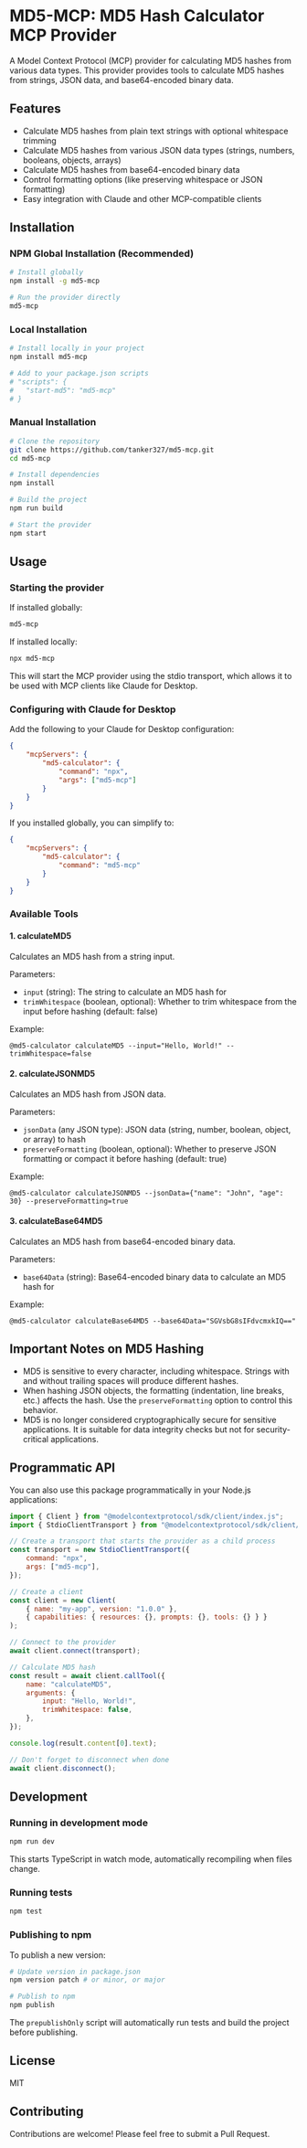 # MD5-MCP: MD5 Hash Calculator MCP Provider

A Model Context Protocol (MCP) provider for calculating MD5 hashes from various data types. This provider provides tools to calculate MD5 hashes from strings, JSON data, and base64-encoded binary data.

## Features

-   Calculate MD5 hashes from plain text strings with optional whitespace trimming
-   Calculate MD5 hashes from various JSON data types (strings, numbers, booleans, objects, arrays)
-   Calculate MD5 hashes from base64-encoded binary data
-   Control formatting options (like preserving whitespace or JSON formatting)
-   Easy integration with Claude and other MCP-compatible clients

## Installation

### NPM Global Installation (Recommended)

```bash
# Install globally
npm install -g md5-mcp

# Run the provider directly
md5-mcp
```

### Local Installation

```bash
# Install locally in your project
npm install md5-mcp

# Add to your package.json scripts
# "scripts": {
#   "start-md5": "md5-mcp"
# }
```

### Manual Installation

```bash
# Clone the repository
git clone https://github.com/tanker327/md5-mcp.git
cd md5-mcp

# Install dependencies
npm install

# Build the project
npm run build

# Start the provider
npm start
```

## Usage

### Starting the provider

If installed globally:

```bash
md5-mcp
```

If installed locally:

```bash
npx md5-mcp
```

This will start the MCP provider using the stdio transport, which allows it to be used with MCP clients like Claude for Desktop.

### Configuring with Claude for Desktop

Add the following to your Claude for Desktop configuration:

```json
{
    "mcpServers": {
        "md5-calculator": {
            "command": "npx",
            "args": ["md5-mcp"]
        }
    }
}
```

If you installed globally, you can simplify to:

```json
{
    "mcpServers": {
        "md5-calculator": {
            "command": "md5-mcp"
        }
    }
}
```

### Available Tools

#### 1. calculateMD5

Calculates an MD5 hash from a string input.

Parameters:

-   `input` (string): The string to calculate an MD5 hash for
-   `trimWhitespace` (boolean, optional): Whether to trim whitespace from the input before hashing (default: false)

Example:

```
@md5-calculator calculateMD5 --input="Hello, World!" --trimWhitespace=false
```

#### 2. calculateJSONMD5

Calculates an MD5 hash from JSON data.

Parameters:

-   `jsonData` (any JSON type): JSON data (string, number, boolean, object, or array) to hash
-   `preserveFormatting` (boolean, optional): Whether to preserve JSON formatting or compact it before hashing (default: true)

Example:

```
@md5-calculator calculateJSONMD5 --jsonData={"name": "John", "age": 30} --preserveFormatting=true
```

#### 3. calculateBase64MD5

Calculates an MD5 hash from base64-encoded binary data.

Parameters:

-   `base64Data` (string): Base64-encoded binary data to calculate an MD5 hash for

Example:

```
@md5-calculator calculateBase64MD5 --base64Data="SGVsbG8sIFdvcmxkIQ=="
```

## Important Notes on MD5 Hashing

-   MD5 is sensitive to every character, including whitespace. Strings with and without trailing spaces will produce different hashes.
-   When hashing JSON objects, the formatting (indentation, line breaks, etc.) affects the hash. Use the `preserveFormatting` option to control this behavior.
-   MD5 is no longer considered cryptographically secure for sensitive applications. It is suitable for data integrity checks but not for security-critical applications.

## Programmatic API

You can also use this package programmatically in your Node.js applications:

```javascript
import { Client } from "@modelcontextprotocol/sdk/client/index.js";
import { StdioClientTransport } from "@modelcontextprotocol/sdk/client/stdio.js";

// Create a transport that starts the provider as a child process
const transport = new StdioClientTransport({
    command: "npx",
    args: ["md5-mcp"],
});

// Create a client
const client = new Client(
    { name: "my-app", version: "1.0.0" },
    { capabilities: { resources: {}, prompts: {}, tools: {} } }
);

// Connect to the provider
await client.connect(transport);

// Calculate MD5 hash
const result = await client.callTool({
    name: "calculateMD5",
    arguments: {
        input: "Hello, World!",
        trimWhitespace: false,
    },
});

console.log(result.content[0].text);

// Don't forget to disconnect when done
await client.disconnect();
```

## Development

### Running in development mode

```bash
npm run dev
```

This starts TypeScript in watch mode, automatically recompiling when files change.

### Running tests

```bash
npm test
```

### Publishing to npm

To publish a new version:

```bash
# Update version in package.json
npm version patch # or minor, or major

# Publish to npm
npm publish
```

The `prepublishOnly` script will automatically run tests and build the project before publishing.

## License

MIT

## Contributing

Contributions are welcome! Please feel free to submit a Pull Request.
